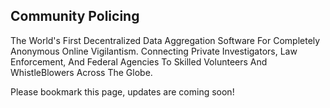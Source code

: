 ## Community Policing

The World's First Decentralized Data Aggregation Software For Completely Anonymous Online Vigilantism.
Connecting Private Investigators, Law Enforcement, And Federal Agencies To Skilled Volunteers And WhistleBlowers Across The Globe.

Please bookmark this page, updates are coming soon!
